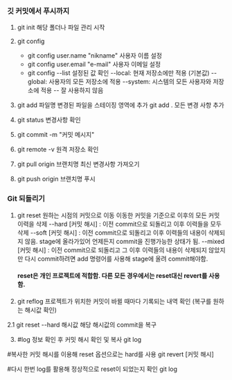 ### 깃 커밋에서 푸시까지

1. git init 해당 폴더나 파일 관리 시작

2. git config
    - git config user.name "nikname" 사용자 이름 설정
    - git config user.email "e-mail" 사용자 이메일 설정
    - git config --list 설정된 값 확인
    --local: 현재 저장소에만 적용 (기본값)
    --global: 사용자의 모든 저장소에 적용
    --system: 시스템의 모든 사용자와 저장소에 적용 -- 잘 사용하지 않음
      
3. git add 파일명   변경된 파일을 스테이징 영역에 추가
   git add .       모든 변경 사항 추가

4. git status  변경사항 확인

5. git commit -m "커밋 메시지"

6. git remote -v 원격 저장소 확인

7. git pull origin 브랜치명   최신 변경사항 가져오기

8. git push origin 브랜치명   푸시


### Git 되돌리기

1. git reset    원하는 시점의 커밋으로 이동
                이동한 커밋을 기준으로 이후의 모든 커밋 이력을 삭제
        --hard [커밋 해시]      : 이전 commit으로 되돌리고 이후 이력들을 모두 삭제
        --soft [커밋 해시]      : 이전 commit으로 되돌리고 이후 이력들의 내용이 삭제되지 않음. stage에 올라가있어 언제든지 commit을 진행가능한 상태가 됨.
        --mixed [커밋 해시]     : 이전 commit으로 되돌리고 그 이후 이력들의 내용이 삭제되지 않았지만 다시 commit하려면 add 명령어를 사용해 stage에 올려 commit해야함.

    #### reset은 개인 프로젝트에 적합함. 다른 모든 경우에서는 reset대신 revert를 사용함.

2. git reflog     프로젝트가 위치한 커밋이 바뀔 때마다 기록되는 내역 확인 (복구를 원하는 해시값 확인)

2.1 git reset --hard 해시값        해당 해시값의 commit을 복구

3. #log 정보 확인 후 커밋 해시 확인 및 복사
git log

#복사한 커밋 해시를 이용해 reset 옵션으로는 hard를 사용 
git revert [커밋 해시]

#다시 한번 log를 활용해 정상적으로 reset이 되었는지 확인
git log


